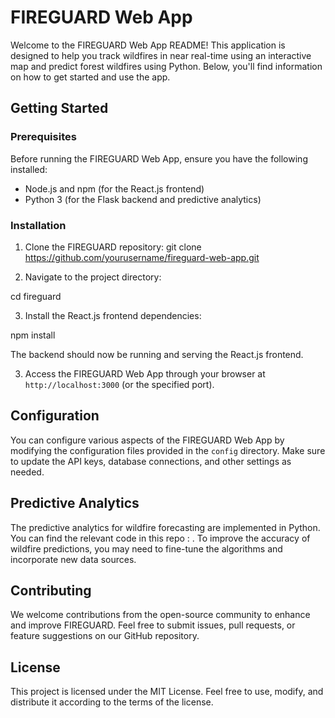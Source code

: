 # FIREGUARD Web App

Welcome to the FIREGUARD Web App README! This application is designed to help you track wildfires in near real-time using an interactive map and predict forest wildfires using Python. Below, you'll find information on how to get started and use the app.

## Getting Started

### Prerequisites

Before running the FIREGUARD Web App, ensure you have the following installed:

- Node.js and npm (for the React.js frontend)
- Python 3 (for the Flask backend and predictive analytics)

### Installation

1. Clone the FIREGUARD repository:
git clone https://github.com/yourusername/fireguard-web-app.git

2. Navigate to the project directory:

cd fireguard

3. Install the React.js frontend dependencies:

npm install

The backend should now be running and serving the React.js frontend.

3. Access the FIREGUARD Web App through your browser at `http://localhost:3000` (or the specified port).

## Configuration

You can configure various aspects of the FIREGUARD Web App by modifying the configuration files provided in the `config` directory. Make sure to update the API keys, database connections, and other settings as needed.

## Predictive Analytics

The predictive analytics for wildfire forecasting are implemented in Python. You can find the relevant code in this repo :  . To improve the accuracy of wildfire predictions, you may need to fine-tune the algorithms and incorporate new data sources.

## Contributing

We welcome contributions from the open-source community to enhance and improve FIREGUARD. Feel free to submit issues, pull requests, or feature suggestions on our GitHub repository.

## License

This project is licensed under the MIT License. Feel free to use, modify, and distribute it according to the terms of the license.


